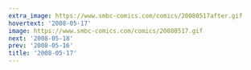 ```yaml
---
extra_image: https://www.smbc-comics.com/comics/20080517after.gif
hovertext: '2008-05-17'
image: https://www.smbc-comics.com/comics/20080517.gif
next: '2008-05-18'
prev: '2008-05-16'
title: '2008-05-17'
---
```


